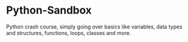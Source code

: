 # Python-Sandbox
Python crash course, simply going over basics like variables, data types and structures, functions, loops, classes and more.
